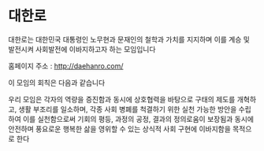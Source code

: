 # 대한로

대한로는 대한민국 대통령인 노무현과 문재인의 철학과 가치를 지지하며 이를 계승 및 발전시켜 사회발전에 이바지하고자 하는 모임입니다

홈페이지 주소 : http://daehanro.com/


이 모임의 회칙은 다음과 같습니다

우리 모임은 각자의 역량을 증진함과 동시에 상호협력을 바탕으로 구태의 제도를 개혁하고, 생활 부조리를 일소하며, 각종 사회 병폐를 척결하기 위한 실천 가능한 방안을 수립하여 이를 실천함으로써 기회의 평등, 과정의 공정, 결과의 정의로움이 보장됨과 동시에 안전하며 풍요로운 행복한 삶을 영위할 수 있는 상식적 사회 구현에 이바지함을 목적으로 한다
